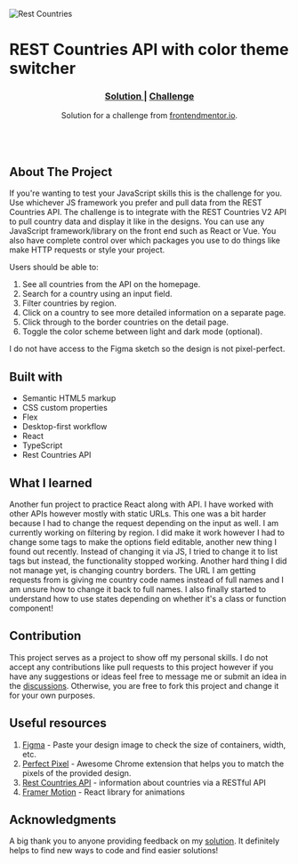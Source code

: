 ![Rest Countries](https://github.com/catherineisonline/rest-countries/blob/main/public/project-preview.png?raw=true")

# REST Countries API with color theme switcher

<div align="center">
  <h3>
    <a href="https://www.frontendmentor.io/solutions/rest-countries-api-with-color-theme-switcher-SySqXmn49">
      Solution
    </a>
   <span> | </span>
    <a href="https://www.frontendmentor.io/challenges/rest-countries-api-with-color-theme-switcher-5cacc469fec04111f7b848ca">
      Challenge
    </a>
  </h3>
</div>
<div align="center">
   Solution for a challenge from  <a href="https://www.frontendmentor.io/" target="_blank">frontendmentor.io</a>.
</div>
<br>
<br>
<br>

## About The Project

If you're wanting to test your JavaScript skills this is the challenge for you. Use whichever JS framework you prefer and pull data from the REST Countries API.
The challenge is to integrate with the REST Countries V2 API to pull country data and display it like in the designs.
You can use any JavaScript framework/library on the front end such as React or Vue. You also have complete control over which packages you use to do things like make HTTP requests or style your project.

Users should be able to:

1. See all countries from the API on the homepage.
2. Search for a country using an input field.
3. Filter countries by region.
4. Click on a country to see more detailed information on a separate page.
5. Click through to the border countries on the detail page.
6. Toggle the color scheme between light and dark mode (optional).

I do not have access to the Figma sketch so the design is not pixel-perfect.

## Built with

- Semantic HTML5 markup
- CSS custom properties
- Flex
- Desktop-first workflow
- React
- TypeScript
- Rest Countries API

## What I learned

Another fun project to practice React along with API. I have worked with other APIs however mostly with static URLs. This one was a bit harder because I had to change the request depending on the input as well. I am currently working on filtering by region. I did make it work however I had to change some tags to make the options field editable, another new thing I found out recently. Instead of changing it via JS, I tried to change it to list tags but instead, the functionality stopped working. Another hard thing I did not manage yet, is changing country borders. The URL I am getting requests from is giving me country code names instead of full names and I am unsure how to change it back to full names.
I also finally started to understand how to use states depending on whether it's a class or function component!

## Contribution

This project serves as a project to show off my personal skills. I do not accept any contributions like pull requests to this project however if you have any suggestions or ideas feel free to message me or submit an idea in the [discussions](https://github.com/catherineisonline/rest-countries/discussions). Otherwise, you are free to fork this project and change it for your own purposes.

## Useful resources

1. <a href="https://www.figma.com/">Figma</a> - Paste your design image to check the size of containers, width, etc.
2. <a href="https://chrome.google.com/webstore/detail/perfectpixel-by-welldonec/dkaagdgjmgdmbnecmcefdhjekcoceebi">Perfect Pixel</a> - Awesome Chrome extension that helps you to match the pixels of the provided design.
3. <a href="https://restcountries.com/">Rest Countries API</a> - information about countries via a RESTful API
4. <a href="https://www.framer.com/motion/">Framer Motion</a> - React library for animations

## Acknowledgments

A big thank you to anyone providing feedback on my <a href="https://www.frontendmentor.io/solutions/rest-countries-api-with-color-theme-switcher-SySqXmn49">solution</a>. It definitely helps to find new ways to code and find easier solutions!
